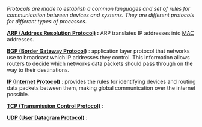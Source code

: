 *Protocols are made to establish a common languages and set of rules for communication between devices and systems.
They are different protocols for different types of processes.*

**[ARP (Address Resolution Protocol)](ARP%20(Address%20Resolution%20Protocol).md) :** ARP translates IP addresses into [MAC](MAC) addresses.

**[BGP (Border Gateway Protocol)](BGP%20(Border%20Gateway%20Protocol))** : application layer protocol that networks use to broadcast which IP addresses they control. This information allows routers to decide which networks data packets should pass through on the way to their destinations.

**[IP (Internet Protocol)](IP%20(Internet%20Protocol).md)** : provides the rules for identifying devices and routing data packets between them, making global communication over the internet possible. 

**[TCP (Transmission Control Protocol)](TCP%20(Transmission%20Control%20Protocol))** : 

**[UDP (User Datagram Protocol)](UDP%20(User%20Datagram%20Protocol))** : 
